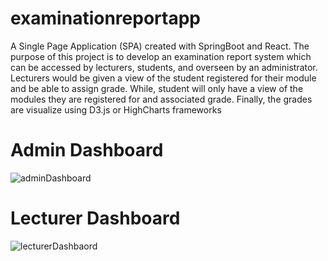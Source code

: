# examinationreportapp
A Single Page Application (SPA) created with SpringBoot and React. The purpose of this project is to develop an examination report system which can be accessed by lecturers, students, and  overseen by an administrator. Lecturers would be given a view of the student registered for their module and be able to assign grade. While, student will only have a view of the modules they are registered for and associated grade. Finally, the grades are visualize using D3.js or HighCharts frameworks

# Admin Dashboard
![adminDashboard](https://user-images.githubusercontent.com/48480130/114926170-ef432400-9e27-11eb-8ced-2ea68c6cd856.png)


# Lecturer Dashboard
![lecturerDashbaord](https://user-images.githubusercontent.com/48480130/114926526-5cef5000-9e28-11eb-9d77-2d86f5caa17e.png)
